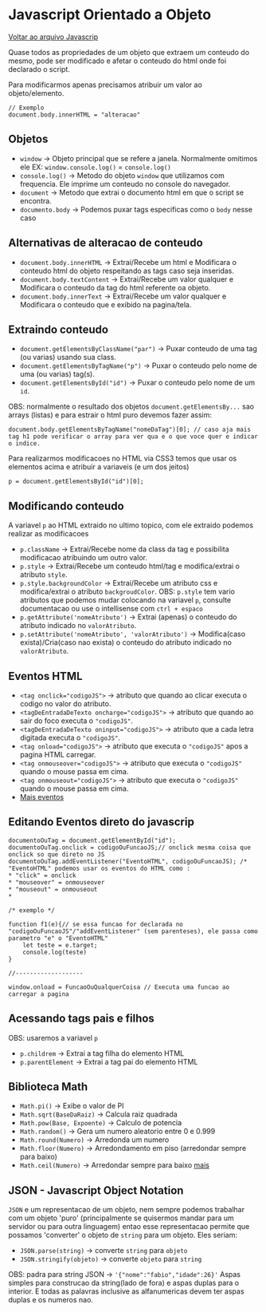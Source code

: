 # Javascript Orientado a Objeto

[Voltar ao arquivo Javascrip](README.md)


Quase todos as propriedades de um objeto que extraem um conteudo do mesmo, pode ser modificado e afetar o conteudo do html onde foi declarado o script.

Para modificarmos apenas precisamos atribuir um valor ao objeto/elemento.

```JS
// Exemplo
document.body.innerHTML = "alteracao"
```
## Objetos

- `window` -> Objeto principal que se refere a janela. Normalmente omitimos ele EX: `window.console.log()` = `console.log()`
- `console.log()` -> Metodo do objeto `window` que utilizamos com frequencia. Ele imprime um conteudo no console do navegador.
- `document` -> Metodo que extrai o documento html em que o script se encontra.
- `documento.body` -> Podemos puxar tags especificas como o `body` nesse caso 


## Alternativas de alteracao de conteudo

- `document.body.innerHTML` -> Extrai/Recebe um html e Modificara o conteudo html do objeto respeitando as tags caso seja inseridas.
- `document.body.textContent` -> Extrai/Recebe um valor qualquer e Modificara o conteudo da tag do html referente oa objeto.
- `document.body.innerText` -> Extrai/Recebe um valor qualquer e Modificara o conteudo que e exibido na pagina/tela.

## Extraindo conteudo

- `document.getElementsByClassName("par")` -> Puxar conteudo de uma tag (ou varias) usando sua class.
- `document.getElementsByTagName("p")` -> Puxar o conteudo pelo nome de uma (ou varias) tag(s).
- `document.getElementsById("id")` -> Puxar o conteudo pelo nome de um `id`.


OBS: normalmente o resultado dos objetos `document.getElementsBy...` sao arrays (listas) e para estrair o html puro devemos fazer assim:

```JS
document.body.getElementsByTagName("nomeDaTag")[0]; // caso aja mais tag h1 pode verificar o array para ver qua e o que voce quer e indicar o indice.
```
Para realizarmos modificacoes no HTML via CSS3 temos que usar os elementos acima e atribuir a variaveis (e um dos jeitos)

```JS
p = document.getElementsById("id")[0];

```
## Modificando conteudo

A variavel `p` ao HTML extraido no ultimo topico, com ele extraido podemos realizar as modificacoes

- `p.className` -> Extrai/Recebe nome da class da tag e possibilita modificacao atribuindo um outro valor.
- `p.style` -> Extrai/Recebe um conteudo html/tag e modifica/extrai o atributo `style`.
- `p.style.backgroundColor` -> Extrai/Recebe um atributo css e modifica/extrai o atributo `backgroudColor`.
OBS: `p.style` tem vario atributos que podemos mudar colocando na variavel `p`, consulte documentacao ou use o intellisense com `ctrl + espaco`
- `p.getAttribute('nomeAtributo')` -> Extrai (apenas) o conteudo do atributo indicado no `valorAtributo`.
- `p.setAttribute('nomeAtributo', 'valorAtributo')` -> Modifica(caso exista)/Cria(caso nao exista) o conteudo do atributo indicado no `valorAtributo`.

## Eventos HTML

* `<tag onclick="codigoJS">` -> atributo que quando ao clicar executa o codigo no valor do atributo.
* `<tagDeEntradaDeTexto oncharge="codigoJS">` -> atributo que quando ao sair do foco executa o `"codigoJS"`.
* `<tagDeEntradaDeTexto oninput="codigoJS">` -> atributo que a cada letra digitada executa o `"codigoJS"`.
* `<tag onload="codigoJS">` -> atributo que executa o `"codigoJS"` apos a pagina HTML carregar.
* `<tag onmouseover="codigoJS">` -> atributo que executa o `"codigoJS"` quando o mouse passa em cima.
* `<tag onmouseout="codigoJS">` -> atributo que executa o `"codigoJS"` quando o mouse passa em cima.
* [Mais eventos](https://www.w3schools.com/jsref/dom_obj_event.asp)

## Editando Eventos direto do javascrip

```JS
documentoOuTag = document.getElementById("id");
documentoOuTag.onclick = codigoOuFuncaoJS;// onclick mesma coisa que onclick so que direto no JS
documentoOuTag.addEventListener("EventoHTML", codigoOuFuncaoJS); /* "EventoHTML" podemos usar os eventos do HTML como : 
* "click" = onclick
* "mouseover" = onmouseover
* "mouseout" = onmouseout
*

/* exemplo */

function f1(e){// se essa funcao for declarada no "codigoOuFuncaoJS"/"addEventListener" (sem parenteses), ele passa como parametro "e" o "EventoHTML"
    let teste = e.target;
    console.log(teste)
}

//-------------------

window.onload = FuncaoOuQualquerCoisa // Executa uma funcao ao carregar a pagina
```

## Acessando tags pais e filhos

OBS: usaremos a variavel `p`

* `p.childrem` -> Extrai a tag filha do elemento HTML
* `p.parentElement` -> Extrai a tag pai do elemento HTML

## Biblioteca Math

* `Math.pi()` -> Exibe o valor de PI
* `Math.sqrt(BaseDaRaiz)` -> Calcula raiz quadrada
* `Math.pow(Base, Expoente)` -> Calculo de potencia
* `Math.random()` -> Gera um numero aleatorio entre 0 e 0.999
* `Math.round(Numero)` -> Arredonda um numero
* `Math.floor(Numero)` -> Arredondamento em piso (arredondar sempre para baixo)
* `Math.ceil(Numero)` -> Arredondar sempre para baixo
[mais](java_math.md)

## JSON - Javascript Object Notation

`JSON` e um representacao de um objeto, nem sempre podemos trabalhar com um objeto 'puro' (principalmente se quisermos mandar para um servidor ou para outra linguagem) entao esse representacao permite que possamos 'converter' o objeto de `string` para um objeto. Eles seriam:

* `JSON.parse(string)` -> converte `string` para `objeto`
* `JSON.stringify(objeto)` -> converte `objeto` para `string`

OBS: padra para string JSON -> `'{"nome":"fabio","idade":26}'` Aspas simples para construcao da string(lado de fora) e aspas duplas para o interior. E todas as palavras inclusive as alfanumericas devem ter aspas duplas e os numeros nao.